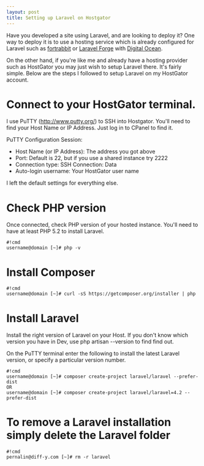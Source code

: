 ```yaml
---
layout: post
title: Setting up Laravel on Hostgator
---
```


Have you developed a site using Laravel, and are looking to deploy it? One way to deploy it is to use a hosting 
service which is already configured for Laravel such as [fortrabbit](http://www.fortrabbit.com/) or [Laravel Forge](https://forge.laravel.com/) with [Digital Ocean](https://www.digitalocean.com/).

On the other hand, if you're like me and already have a hosting provider such as HostGator you may just wish to setup 
Laravel there. It's fairly simple. Below are the steps I followed to setup Laravel on my HostGator 
account.

# Connect to your HostGator terminal. 
I use PuTTY (http://www.putty.org/) to SSH into Hostgator. You'll need to find your Host 
Name or IP Address. Just log in to CPanel to find it.

PuTTY Configuration
Session:
- Host Name (or IP Address): The address you got above
- Port: Default is 22, but if you use a shared instance try 2222
- Connection type: SSH
Connection: Data
- Auto-login username: Your HostGator user name

I left the default settings for everything else.

# Check PHP version

Once connected, check PHP version of your hosted instance. You'll need to have at least PHP 5.2 to install Laravel.
```
#!cmd
username@domain [~]# php -v
```

# Install Composer
```
#!cmd
username@domain [~]# curl -sS https://getcomposer.org/installer | php
```

# Install Laravel
Install the right version of Laravel on your Host. If you don't know which version you have in Dev, use php artisan 
--version to find find out.

On the PuTTY terminal enter the following to install the latest Laravel version, or specify a particular version number.
 ```
#!cmd
username@domain [~]# composer create-project laravel/laravel --prefer-dist
OR
username@domain [~]# composer create-project laravel/laravel=4.2 --prefer-dist
```


# To remove a Laravel installation simply delete the Laravel folder
```
#!cmd
pernalin@diff-y.com [~]# rm -r laravel
```